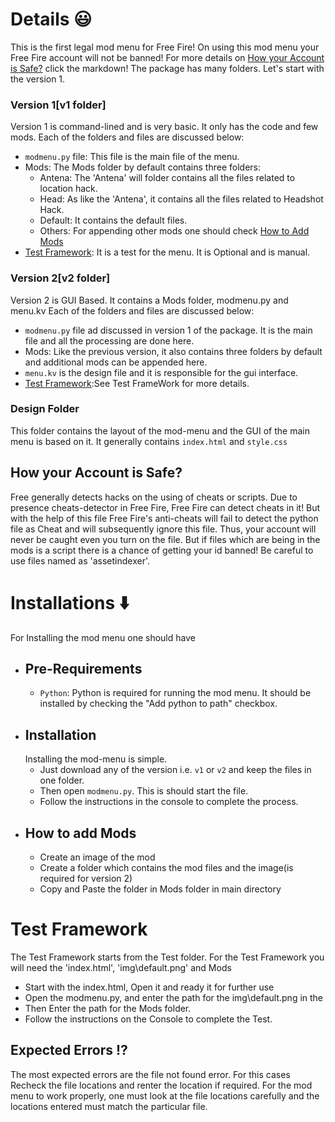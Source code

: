 # Details 😃
This is the first legal mod menu for Free Fire! On using this mod menu your Free Fire account
will not be banned! For more details on [How your Account is Safe?](#how-your-account-is-safe) click the markdown! The package has many folders. Let's start with the version 1.
### Version 1[v1 folder]
Version 1 is command-lined and is very basic. It only has the code and few mods.
Each of the folders and files are discussed below:
* `modmenu.py` file: This file is the main file of the menu.
* Mods: The Mods folder by default contains three folders:
    * Antena: The 'Antena' will folder contains all the files related to location hack.
    * Head: As like the 'Antena', it contains all the files related to Headshot Hack.
    * Default: It contains the default files.
    * Others: For appending other mods one should check [How to Add Mods](#how-to-add-mods)
* [Test Framework](#Test-Framework): It is a test for the menu. It is Optional and is manual.
### Version 2[v2 folder]
Version 2 is GUI Based. It contains a Mods folder, modmenu.py and menu.kv
Each of the folders and files are discussed below:
* `modmenu.py` file ad discussed in version 1 of the package. It is the main file and all the processing are done here.
* Mods: Like the previous version, it also contains three folders by default and additional mods can be appended here.
* `menu.kv` is the design file and it is responsible for the gui interface.
* [Test Framework](#Test-Framework):See Test FrameWork for more details.
### Design Folder
This folder contains the layout of the mod-menu and the GUI of the main menu is based on it.
It generally contains `index.html` and `style.css`
## How your Account is Safe?
Free generally detects hacks on the using of cheats or scripts. Due to presence cheats-detector in Free Fire, Free Fire can detect cheats in it! But with the help of this file Free Fire's anti-cheats will fail to detect the python file as Cheat and will subsequently ignore this file. Thus, your account will never be caught even you turn on the file. But if files which are being in the mods is a script there is a chance of getting your id banned! Be careful to use files named as 'assetindexer'.
# Installations ⬇️
For Installing the mod menu one should have 
* ## Pre-Requirements
    * `Python`: Python is required for running the mod menu. It should be installed by checking the "Add python to path" checkbox.
* ## Installation
    Installing the mod-menu is simple.
    * Just download any of the version i.e. `v1` or `v2` and keep the files in one folder.
    * Then open `modmenu.py`. This is should start the file.
    * Follow the instructions in the console to complete the process.
* ## How to add Mods
    * Create an image of the mod
    * Create a folder which contains the mod files and the image(is required for version 2)
    * Copy and Paste the folder in Mods folder in main directory
# Test Framework
The Test Framework starts from the Test folder. For the Test Framework you will need the 'index.html', 'img\default.png' and Mods
* Start with the index.html, Open it and ready it for further use
* Open the modmenu.py, and enter the path for the img\default.png in the 
* Then Enter the path for the Mods folder.
* Follow the instructions on the Console to complete the Test.

## Expected Errors ⁉️
The most expected errors are the file not found error. For this cases Recheck the file locations and renter the location if required. For the mod menu to work properly, one must look at the file locations carefully and the locations entered must match the particular file.
